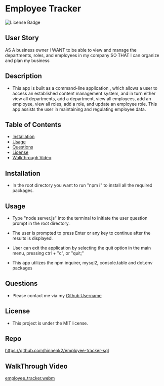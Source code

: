# Employee Tracker
![License Badge](https://img.shields.io/badge/license-MIT-brightgreen)

## User Story
AS A business owner
I WANT to be able to view and manage the departments, roles, and employees in my company
SO THAT I can organize and plan my business

## Description
* This app is built as a command-line application , which allows a user to access an established content management system, and in turn either view all departments, add a department, view all employees, add an employee, view all roles, add a role, and update an employee role. This app assists the user in maintaining and regulating employee data.

## Table of Contents
- [Installation](#installation)
- [Usage](#usage)
- [Questions](#questions)
- [License](#license)
- [Walkthrough Video](#walkthrough)

## Installation
* In the root directory you want to run "npm i" to install all the required packages.

## Usage
* Type "node server.js" into the terminal to initiate the user question prompt in the root directory.

* The user is prompted to press Enter or any key to continue after the results is displayed.

* User can exit the application by selecting the quit option in the main menu, pressing ctrl + "c", or "quit;"

* This app utilizes the npm inquirer, mysql2, console.table and dot.env packages

## Questions
* Please contact me via my [Github Username](https://github.com/hinnenk2)

## License
* This project is under the MIT license.

## Repo
https://github.com/hinnenk2/employee-tracker-sql

## WalkThrough Video
[employee_tracker.webm](https://github.com/hinnenk2/employee-tracker-sql/assets/124109780/f5709644-8433-4e74-ac0b-752b4b38e9a5)
